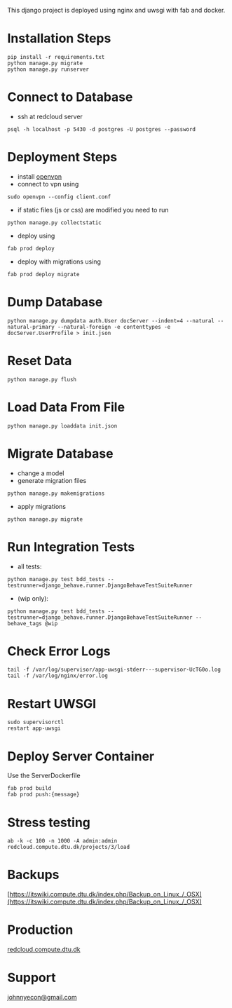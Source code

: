 This django project is deployed using nginx and uwsgi with fab and docker.

# Installation Steps #
```
pip install -r requirements.txt
python manage.py migrate
python manage.py runserver
```

# Connect to Database #
* ssh at redcloud server
```
psql -h localhost -p 5430 -d postgres -U postgres --password
```

# Deployment Steps #
* install [openvpn](https://itswiki.compute.dtu.dk/index.php/OpenVPN)
* connect to vpn using
```
sudo openvpn --config client.conf
```
* if static files (js or css) are modified you need to run
```
python manage.py collectstatic
``` 
* deploy using
```
fab prod deploy
```
* deploy with migrations using
```
fab prod deploy migrate
```

# Dump Database #
```
python manage.py dumpdata auth.User docServer --indent=4 --natural --natural-primary --natural-foreign -e contenttypes -e docServer.UserProfile > init.json
```

# Reset Data #
```
python manage.py flush
```

# Load Data From File #
```
python manage.py loaddata init.json
```

# Migrate Database #
* change a model
* generate migration files
```
python manage.py makemigrations
```
* apply migrations
```
python manage.py migrate
```

# Run Integration Tests #
* all tests:
```
python manage.py test bdd_tests --testrunner=django_behave.runner.DjangoBehaveTestSuiteRunner
```
* (wip only):
```
python manage.py test bdd_tests --testrunner=django_behave.runner.DjangoBehaveTestSuiteRunner --behave_tags @wip
```

# Check Error Logs #
```
tail -f /var/log/supervisor/app-uwsgi-stderr---supervisor-UcTG0o.log
tail -f /var/log/nginx/error.log
```

# Restart UWSGI #
```
sudo supervisorctl
restart app-uwsgi
```

# Deploy Server Container #
Use the ServerDockerfile
```
fab prod build
fab prod push:{message}
```

# Stress testing #
```
ab -k -c 100 -n 1000 -A admin:admin redcloud.compute.dtu.dk/projects/3/load
```

# Backups #
[https://itswiki.compute.dtu.dk/index.php/Backup_on_Linux_/_OSX](https://itswiki.compute.dtu.dk/index.php/Backup_on_Linux_/_OSX)

# Production #
[redcloud.compute.dtu.dk](redcloud.compute.dtu.dk)

# Support #
[johnnyecon@gmail.com](johnnyecon@gmail.com)
